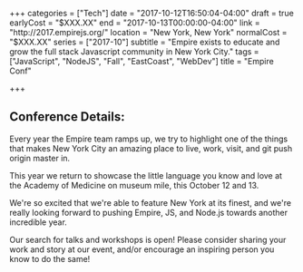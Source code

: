 +++
categories = ["Tech"]
date = "2017-10-12T16:50:04-04:00"
draft = true
earlyCost = "$XXX.XX"
end = "2017-10-13T00:00:00-04:00"
link = "http://2017.empirejs.org/"
location = "New York, New York"
normalCost = "$XXX.XX"
series = ["2017-10"]
subtitle = "Empire exists to educate and grow the full stack Javascript community in New York City."
tags = ["JavaScript", "NodeJS", "Fall", "EastCoast", "WebDev"]
title = "Empire Conf"

+++


## Conference Details:

Every year the Empire team ramps up, we try to highlight one of the things that makes New York City an amazing place to live, work, visit, and git push origin master in.

This year we return to showcase the little language you know and love at the Academy of Medicine on museum mile, this October 12 and 13.

We're so excited that we're able to feature New York at its finest, and we're really looking forward to pushing Empire, JS, and Node.js towards another incredible year.

Our search for talks and workshops is open! Please consider sharing your work and story at our event, and/or encourage an inspiring person you know to do the same!